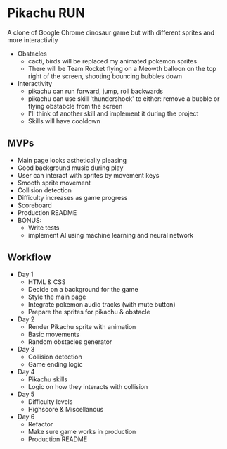 # Pikachu RUN

A clone of Google Chrome dinosaur game but with different sprites and more interactivity
  + Obstacles
    + cacti, birds will be replaced my animated pokemon sprites
    + There will be Team Rocket flying on a Meowth balloon on the top right of the screen, shooting bouncing bubbles down
  + Interactivity
    + pikachu can run forward, jump, roll backwards
    + pikachu can use skill 'thundershock' to either: remove a bubble or flying obstabcle from the screen
    + I'll think of another skill and implement it during the project
    + Skills will have cooldown

## MVPs
+ Main page looks asthetically pleasing
+ Good background music during play
+ User can interact with sprites by movement keys
+ Smooth sprite movement
+ Collision detection
+ Difficulty increases as game progress
+ Scoreboard
+ Production README
+ BONUS:
  + Write tests
  + implement AI using machine learning and neural network

## Workflow
+ Day 1
  + HTML & CSS
  + Decide on a background for the game
  + Style the main page
  + Integrate pokemon audio tracks (with mute button)
  + Prepare the sprites for pikachu & obstacle
+ Day 2
  + Render Pikachu sprite with animation
  + Basic movements
  + Random obstacles generator
+ Day 3
  + Collision detection
  + Game ending logic
+ Day 4
  + Pikachu skills
  + Logic on how they interacts with collision
+ Day 5
  + Difficulty levels
  + Highscore & Miscellanous
+ Day 6
  + Refactor
  + Make sure game works in production
  + Production README

